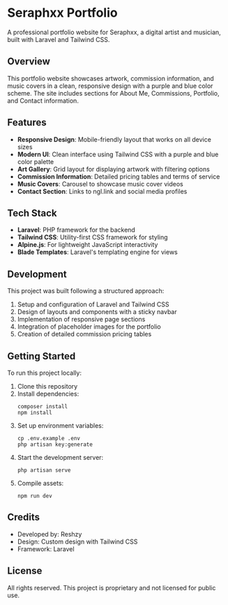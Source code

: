 # Seraphxx Portfolio

A professional portfolio website for Seraphxx, a digital artist and musician, built with Laravel and Tailwind CSS.

## Overview

This portfolio website showcases artwork, commission information, and music covers in a clean, responsive design with a purple and blue color scheme. The site includes sections for About Me, Commissions, Portfolio, and Contact information.

## Features

- **Responsive Design**: Mobile-friendly layout that works on all device sizes
- **Modern UI**: Clean interface using Tailwind CSS with a purple and blue color palette
- **Art Gallery**: Grid layout for displaying artwork with filtering options
- **Commission Information**: Detailed pricing tables and terms of service
- **Music Covers**: Carousel to showcase music cover videos
- **Contact Section**: Links to ngl.link and social media profiles

## Tech Stack

- **Laravel**: PHP framework for the backend
- **Tailwind CSS**: Utility-first CSS framework for styling
- **Alpine.js**: For lightweight JavaScript interactivity
- **Blade Templates**: Laravel's templating engine for views

## Development

This project was built following a structured approach:

1. Setup and configuration of Laravel and Tailwind CSS
2. Design of layouts and components with a sticky navbar
3. Implementation of responsive page sections
4. Integration of placeholder images for the portfolio
5. Creation of detailed commission pricing tables

## Getting Started

To run this project locally:

1. Clone this repository
2. Install dependencies:
   ```
   composer install
   npm install
   ```
3. Set up environment variables:
   ```
   cp .env.example .env
   php artisan key:generate
   ```
4. Start the development server:
   ```
   php artisan serve
   ```
5. Compile assets:
   ```
   npm run dev
   ```

## Credits

- Developed by: Reshzy
- Design: Custom design with Tailwind CSS
- Framework: Laravel

## License

All rights reserved. This project is proprietary and not licensed for public use. 